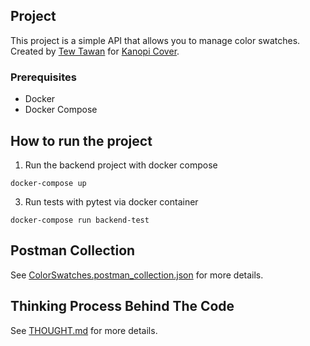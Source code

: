 ## Project

This project is a simple API that allows you to manage color swatches. Created by [Tew Tawan](https://tawan.org) for [Kanopi Cover](https://kanopicover.com).

### Prerequisites

- Docker 
- Docker Compose
  
## How to run the project

1. Run the backend project with docker compose
```
docker-compose up
```

3. Run tests with pytest via docker container
```
docker-compose run backend-test
```

## Postman Collection

See [ColorSwatches.postman_collection.json](./Kanopi-Backend.postman_collection.json) for more details.
 
## Thinking Process Behind The Code

See [THOUGHT.md](./THOUGHT.md) for more details.